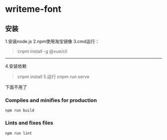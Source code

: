 # writeme-font
## 安装
1.安装node.js
2.npm使用淘宝镜像
3.cmd运行：
>cnpm install -g @vue/cli

---
4.安装依赖
>cnpm install
5.运行
>cnpm run serve




下面不用了
### Compiles and minifies for production
```
npm run build
```

### Lints and fixes files
```
npm run lint
```
